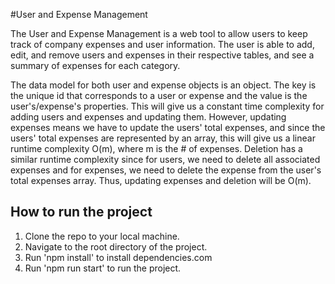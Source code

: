 #User and Expense Management

The User and Expense Management is a web tool to allow users to keep track of company expenses and user information. The user is able to add, edit, and remove users and expenses in their respective tables, and see a summary of expenses for each category.

The data model for both user and expense objects is an object. The key is the unique id that corresponds to a user or expense and the value is the user's/expense's properties. This will give us a constant time complexity for adding users and expenses and updating them. However, updating expenses means we have to update the users' total expenses, and since the users' total expenses are represented by an array, this will give us a linear runtime complexity O(m), where m is the # of expenses. Deletion has a similar runtime complexity since for users, we need to delete all associated expenses and for expenses, we need to delete the expense from the user's total expenses array. Thus, updating expenses and deletion will be O(m).

## How to run the project

1) Clone the repo to your local machine.
2) Navigate to the root directory of the project.
3) Run 'npm install' to install dependencies.com
4) Run 'npm run start' to run the project.

